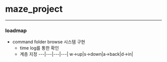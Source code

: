 # maze_project
-----------------------------
### loadmap

* command folder browse 시스템 구현 
  * time log를 통한 확인
  * 계층 지정 
---|---|---|---|
w->up|s->down|a->back|d->in|
